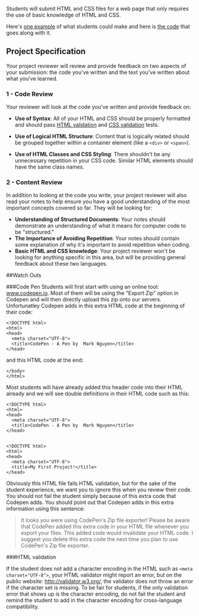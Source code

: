 Students will submit  HTML and CSS files for a web page that only requires the use of basic knowledge of HTML and CSS. 

Here's <a href="http://codepen.io/AndyAtUdacity/full/PwKdry/" target="_blank">one example</a> of what students could make and here is <a href="http://codepen.io/AndyAtUdacity/pen/PwKdry?editors=110" target="_blank">the code</a> that goes along with it.

## Project Specification
Your project reviewer will review and provide feedback on two aspects of your submission: the code you've written and the text you've written about what you've learned.

### 1 - Code Review
Your reviewer will look at the code you've written and provide feedback on:

* **Use of Syntax**: All of your HTML and CSS should be properly formatted and should pass <a href="http://validator.w3.org/#validate_by_input" target="_blank">HTML validation</a> and  <a href="https://jigsaw.w3.org/css-validator/#validate_by_input" target="_blank">CSS validation</a> tests. 

* **Use of Logical HTML Structure**: Content that is logically related should be grouped together within a container element (like a `<div>` or `<span>`). 
* **Use of HTML Classes and CSS Styling**: There shouldn't be any unnecessary repetition in your CSS code. Similar HTML elements should have the same class names.

### 2 - Content Review
In addition to looking at the code you write, your project reviewer will also read your notes to help ensure you have a good understanding of the most important concepts covered so far. They will be looking for:

* **Understanding of Structured Documents**: Your notes should demonstrate an understanding of what it means for computer code to be "structured."
* **The Importance of Avoiding Repetition**: Your notes should contain some explanation of why it's important to avoid repetition when coding.
* **Basic HTML and CSS knowledge**: Your project reviewer won't be looking for anything specific in this area, but will be providing general feedback about these two languages.


##Watch Outs

###Code Pen
Students will first start with using an online tool: www.codepen.io. Most of them will be using the "Export Zip" option in Codepen and will then directly upload this zip onto our servers. Unfortunatley Codepen adds in this extra HTML code at the beginning of their code:

```
<!DOCTYPE html>
<html>
<head>
  <meta charset="UTF-8">
  <title>CodePen - A Pen by  Mark Nguyen</title>
</head>
```

and this HTML code at the end:

```
</body>
</html>
```

Most students will have already added this header code into their HTML already and we will see double definitions in their HTML code such as this:

```
<!DOCTYPE html>
<html>
<head>
  <meta charset="UTF-8">
  <title>CodePen - A Pen by  Mark Nguyen</title>
</head>


<!DOCTYPE html>
<html>
<head>
  <meta charset="UTF-8">
  <title>My First Project!</title>
</head>
```

Obviously this HTML file fails HTML validation, but for the sake of the student experience, we want you to ignore this when you review their code. You should not fail the student simply because of this extra code that Codepen adds. You should point out that Codepen adds in this extra information using this sentence:

> It looks you were using CodePen's Zip file exporter! Please be aware that CodePen added this extra code in your HTML file whenever you export your files. This added code would invalidate your HTML code. I suggest you delete this extra code the next time you plan to use CodePen's Zip file exporter.

###HTML validation

If the student does not add a character encoding in the HTML such as `<meta charset="UTF-8">`, your HTML validator might report an error, but on the public website: http://validator.w3.org/, the validator does not throw an error if the character set is missing. To be fair for students, if the only validation error that shows up is the character encoding, do not fail the student and remind the student to add in the character encoding for cross-language compatibility.

